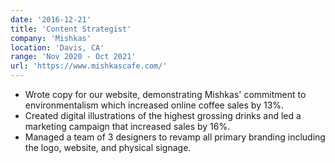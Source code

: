```yaml
---
date: '2016-12-21'
title: 'Content Strategist'
company: 'Mishkas'
location: 'Davis, CA'
range: 'Nov 2020 - Oct 2021'
url: 'https://www.mishkascafe.com/'
---
```


- Wrote copy for our website, demonstrating Mishkas' commitment to environmentalism which increased online coffee sales by 13%.
- Created digital illustrations of the highest grossing drinks and led a marketing campaign that increased sales by 16%.
- Managed a team of 3 designers to revamp all primary branding including the logo, website, and physical signage.
